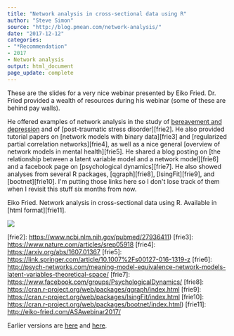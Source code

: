 ```yaml
---
title: "Network analysis in cross-sectional data using R"
author: "Steve Simon"
source: "http://blog.pmean.com/network-analysis/"
date: "2017-12-12"
categories:
- "*Recommendation"
- 2017
- Network analysis
output: html_document
page_update: complete
---
```


These are the slides for a very nice webinar presented by Eiko Fried. Dr. Fried provided a wealth of resources during his webinar (some of these are behind pay walls).

He offered examples of network analysis in the study of [bereavement and depression][frie1] and of [post-traumatic stress disorder][frie2]. He also provided tutorial papers on [network models with binary data][frie3] and  [regularized partial correlation networks][frie4], as well as a nice general [overview of network models in mental health][frie5]. He shared a blog posting on [the relationship between a latent variable model and a network model][frie6] and a facebook page on [psychological dynamics][frie7].  He also showed analyses from several R packages, [qgraph][frie8],  [IsingFit][frie9], and [bootnet][frie10]. I'm putting those links here so I don't lose track of them when I revisit this stuff six months from now.

<!---More--->

Eiko Fried. Network analysis in cross-sectional data using R. Available
in [html format][frie11].

![](http://www.pmean.com/new-images/17/network-analysis01.png)


[frie1]: http://psycnet.apa.org/doiLanding?doi=10.1037%2Fabn0000028
[frie2]: https://www.ncbi.nlm.nih.gov/pubmed/27936411)
[frie3]: https://www.nature.com/articles/srep05918
[frie4]: https://arxiv.org/abs/1607.01367
[frie5]: https://link.springer.com/article/10.1007%2Fs00127-016-1319-z
[frie6]: http://psych-networks.com/meaning-model-equivalence-network-models-latent-variables-theoretical-space/
[frie7]: https://www.facebook.com/groups/PsychologicalDynamics/
[frie8]: https://cran.r-project.org/web/packages/qgraph/index.html
[frie9]: https://cran.r-project.org/web/packages/IsingFit/index.html
[frie10]: https://cran.r-project.org/web/packages/bootnet/index.html)
[frie11]: http://eiko-fried.com/ASAwebinar2017/







 
Earlier versions are [here][sim1] and [here][sim2].
 
[sim1]: http://blog.pmean.com/network-analysis/
[sim2]: http://new.pmean.com/network-analysis/
 
